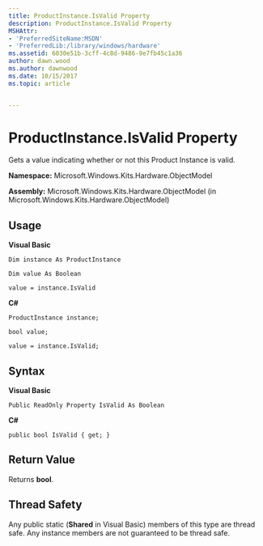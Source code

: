 ```yaml
---
title: ProductInstance.IsValid Property
description: ProductInstance.IsValid Property
MSHAttr:
- 'PreferredSiteName:MSDN'
- 'PreferredLib:/library/windows/hardware'
ms.assetid: 6030e51b-3cff-4c8d-9486-9e7fb45c1a36
author: dawn.wood
ms.author: dawnwood
ms.date: 10/15/2017
ms.topic: article


---
```


# ProductInstance.IsValid Property


Gets a value indicating whether or not this Product Instance is valid.

**Namespace:** Microsoft.Windows.Kits.Hardware.ObjectModel

**Assembly:** Microsoft.Windows.Kits.Hardware.ObjectModel (in Microsoft.Windows.Kits.Hardware.ObjectModel)

## <span id="Usage"></span><span id="usage"></span><span id="USAGE"></span>Usage


**Visual Basic**

`Dim instance As ProductInstance`

`Dim value As Boolean`

`value = instance.IsValid`

**C#**

`ProductInstance instance;`

`bool value;`

`value = instance.IsValid;`

## <span id="Syntax"></span><span id="syntax"></span><span id="SYNTAX"></span>Syntax


**Visual Basic**

`Public ReadOnly Property IsValid As Boolean`

**C#**

`public bool IsValid { get; }`

## <span id="Return_Value"></span><span id="return_value"></span><span id="RETURN_VALUE"></span>Return Value


Returns **bool**.

## <span id="Thread_Safety"></span><span id="thread_safety"></span><span id="THREAD_SAFETY"></span>Thread Safety


Any public static (**Shared** in Visual Basic) members of this type are thread safe. Any instance members are not guaranteed to be thread safe.

 

 






